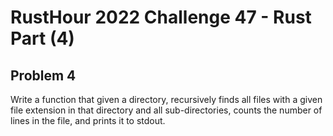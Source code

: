 # RustHour 2022 Challenge 47 - Rust Part (4)

## Problem 4

Write a function that given a directory, recursively finds all files with a given file extension in that directory and all sub-directories, counts the number of lines in the file, and prints it to stdout.